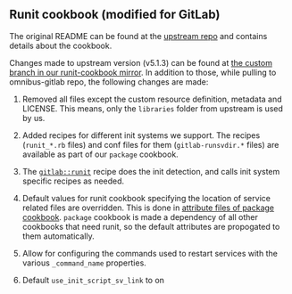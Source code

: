 ## Runit cookbook (modified for GitLab)

The original README can be found at the [upstream repo](https://github.com/chef-cookbooks/runit/blob/master/README.md)
and contains details about the cookbook.

Changes made to upstream version (v5.1.3) can be found at [the custom branch in
our runit-cookbook
mirror](https://gitlab.com/gitlab-org/build/omnibus-mirror/runit-cookbook/compare/v5.1.3...5.1.3-gitlab).
In addition to those, while pulling to omnibus-gitlab repo, the following
changes are made:

1. Removed all files except the custom resource definition, metadata and
   LICENSE. This means, only the `libraries` folder from upstream is used by us.

1. Added recipes for different init systems we support. The recipes
   (`runit_*.rb` files) and conf files for them (`gitlab-runsvdir.*` files) are
   available as part of our `package` cookbook.

1. The [`gitlab::runit`](files/gitlab-cookbooks/package/recipes/runit.rb) recipe
   does the init detection, and calls init system specific recipes as needed.

1. Default values for runit cookbook specifying the location of service related
   files are overridden. This is done in [attribute files of package cookbook](files/gitlab-cookbooks/package/attributes/default.rb).
   `package` cookbook is made a dependency of all other cookbooks that need
   runit, so the default attributes are propogated to them automatically.

1. Allow for configuring the commands used to restart services with the various `_command_name` properties.

1. Default `use_init_script_sv_link` to on
